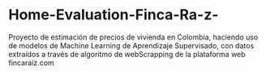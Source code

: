 # Home-Evaluation-Finca-Ra-z-
Proyecto de estimación de precios de vivienda en Colombia, haciendo uso de modelos de Machine Learning de Aprendizaje Supervisado, con datos extraídos a través de algoritmo de webScrapping de la plataforma web fincaraiz.com
